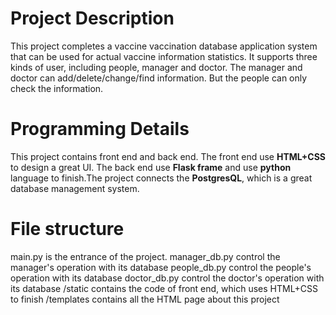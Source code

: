 # Project Description
This project completes a vaccine vaccination database application system that can be used for actual vaccine information statistics. It supports three kinds of user, including people, manager and doctor. The manager and doctor can add/delete/change/find information. But the people can only check the information.

# Programming Details
This project contains front end and back end. The front end use **HTML+CSS** to design a great UI. The back end use **Flask frame** and use **python** language to finish.The project connects the **PostgresQL**, which is a great database management system.

# File structure
main.py is the entrance of the project.
manager_db.py control the manager's operation with its database
people_db.py control the people's operation with its database
doctor_db.py control the doctor's operation with its database
/static contains the code of front end, which uses HTML+CSS to finish
/templates contains all the HTML page about this project
